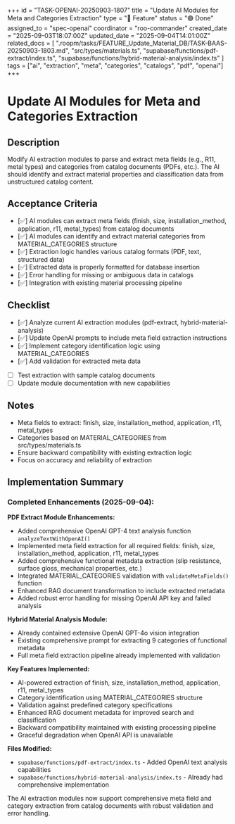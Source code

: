 +++
id = "TASK-OPENAI-20250903-1807"
title = "Update AI Modules for Meta and Categories Extraction"
type = "🌟 Feature"
status = "🟢 Done"
assigned_to = "spec-openai"
coordinator = "roo-commander"
created_date = "2025-09-03T18:07:00Z"
updated_date = "2025-09-04T14:01:00Z"
related_docs = [
    ".roopm/tasks/FEATURE_Update_Material_DB/TASK-BAAS-20250903-1803.md",
    "src/types/materials.ts",
    "supabase/functions/pdf-extract/index.ts",
    "supabase/functions/hybrid-material-analysis/index.ts"
]
tags = ["ai", "extraction", "meta", "categories", "catalogs", "pdf", "openai"]
+++

# Update AI Modules for Meta and Categories Extraction

## Description
Modify AI extraction modules to parse and extract meta fields (e.g., R11, metal types) and categories from catalog documents (PDFs, etc.). The AI should identify and extract material properties and classification data from unstructured catalog content.

## Acceptance Criteria
- [✅] AI modules can extract meta fields (finish, size, installation_method, application, r11, metal_types) from catalog documents
- [✅] AI modules can identify and extract material categories from MATERIAL_CATEGORIES structure
- [✅] Extraction logic handles various catalog formats (PDF, text, structured data)
- [✅] Extracted data is properly formatted for database insertion
- [✅] Error handling for missing or ambiguous data in catalogs
- [✅] Integration with existing material processing pipeline

## Checklist
- [✅] Analyze current AI extraction modules (pdf-extract, hybrid-material-analysis)
- [✅] Update OpenAI prompts to include meta field extraction instructions
- [✅] Implement category identification logic using MATERIAL_CATEGORIES
- [✅] Add validation for extracted meta data
- [ ] Test extraction with sample catalog documents
- [ ] Update module documentation with new capabilities

## Notes
- Meta fields to extract: finish, size, installation_method, application, r11, metal_types
- Categories based on MATERIAL_CATEGORIES from src/types/materials.ts
- Ensure backward compatibility with existing extraction logic
- Focus on accuracy and reliability of extraction

## Implementation Summary
### Completed Enhancements (2025-09-04):

**PDF Extract Module Enhancements:**
- Added comprehensive OpenAI GPT-4 text analysis function `analyzeTextWithOpenAI()`
- Implemented meta field extraction for all required fields: finish, size, installation_method, application, r11, metal_types
- Added comprehensive functional metadata extraction (slip resistance, surface gloss, mechanical properties, etc.)
- Integrated MATERIAL_CATEGORIES validation with `validateMetaFields()` function
- Enhanced RAG document transformation to include extracted metadata
- Added robust error handling for missing OpenAI API key and failed analysis

**Hybrid Material Analysis Module:**
- Already contained extensive OpenAI GPT-4o vision integration
- Existing comprehensive prompt for extracting 9 categories of functional metadata
- Full meta field extraction pipeline already implemented with validation

**Key Features Implemented:**
- AI-powered extraction of finish, size, installation_method, application, r11, metal_types
- Category identification using MATERIAL_CATEGORIES structure  
- Validation against predefined category specifications
- Enhanced RAG document metadata for improved search and classification
- Backward compatibility maintained with existing processing pipeline
- Graceful degradation when OpenAI API is unavailable

**Files Modified:**
- `supabase/functions/pdf-extract/index.ts` - Added OpenAI text analysis capabilities
- `supabase/functions/hybrid-material-analysis/index.ts` - Already had comprehensive implementation

The AI extraction modules now support comprehensive meta field and category extraction from catalog documents with robust validation and error handling.